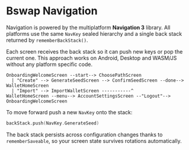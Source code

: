 # Bswap Navigation

Navigation is powered by the multiplatform **Navigation&nbsp;3** library. All platforms
use the same `NavKey` sealed hierarchy and a single back stack returned by
`rememberBackStack()`.

Each screen receives the back stack so it can push new keys or pop the current
one. This approach works on Android, Desktop and WASM/JS without any platform
specific code.

```
OnboardingWelcomeScreen --start--> ChoosePathScreen
  | "Create" --> GenerateSeedScreen --> ConfirmSeedScreen --done--> WalletHomeScreen
  | "Import" --> ImportWalletScreen -----------^
WalletHomeScreen --menu--> AccountSettingsScreen --"Logout"--> OnboardingWelcomeScreen
```

To move forward push a new `NavKey` onto the stack:

```kotlin
backStack.push(NavKey.GenerateSeed)
```

The back stack persists across configuration changes thanks to
`rememberSaveable`, so your screen state survives rotations automatically.
